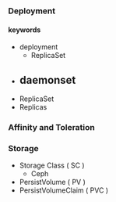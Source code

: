 ### Deployment

#### keywords
- deployment
	- ReplicaSet
- daemonset
	- 
- ReplicaSet
- Replicas


### Affinity and Toleration



### Storage
- Storage Class ( SC )
	- Ceph
- PersistVolume ( PV )
- PersistVolumeClaim ( PVC )